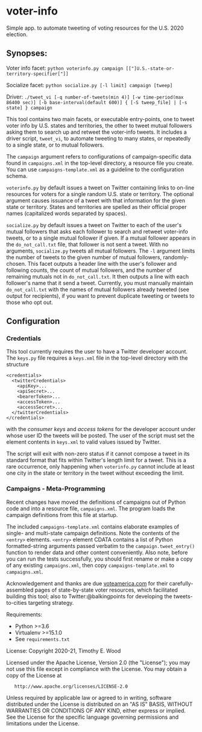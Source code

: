 # voter-info
Simple app. to automate tweeting of voting resources for the U.S. 2020 election.

## Synopses:

Voter info facet:
`python voterinfo.py campaign [["]U.S.-state-or-territory-specifier["]]`

Socialize facet:
`python socialize.py [-l limit] campaign [tweep]`

Driver:
`./tweet_vi [-q number-of-tweets(min 4)] [-w time-period(max 86400 sec)] [-b base-interval(default 600)] { [-S tweep_file] | [-s state] } campaign`

This tool contains two main facets, or executable entry-points, one to tweet voter info by U.S. states and territories,
the other to tweet mutual followers asking them to search up and retweet the voter-info tweets.  It includes a
driver script, `tweet_vi`, to automate tweeting to many states, or repeatedly to a single state, or to mutual followers.

The `campaign` argument refers to configurations of campaign-specific data found in `campaigns.xml` in the top-level
directory, a resource file you create.  You can use `campaigns-template.xml` as a guideline to the configuration schema.

`voterinfo.py` by default issues a tweet on Twitter containing
links to on-line resources for voters for a single random U.S. state or territory.
The optional argument causes issuance of a tweet with that information for the given state or territory.
States and territories are spelled as their official proper names (capitalized words separated by spaces).

`socialize.py` by default issues a tweet on Twitter to each of the user's mutual followers that asks each follower
to search and retweet voter-info tweets, or to a single mutual follower if given.  If a mutual follower appears in
the `do_not_call.txt` file, that follower is not sent a tweet.  With no arguments, `socialize.py` tweets all mutual
followers.  The `-l` argument limits the number of tweets to the given number of mutual followers, randomly-chosen.
This facet outputs a header line with the user's follower and following counts, the count of mutual followers,
and the number of remaining mutuals not in `do_not_call.txt`.  It then outputs a line with each follower's name
that it send a tweet.  Currently, you must manually maintain `do_not_call.txt` with the names of mutual followers
already tweeted (see output for recipients), if you want to prevent duplicate tweeting or tweets to those who opt out.

## Configuration

### Credentials

This tool currently requires the user to have a Twitter developer account.
The `keys.py` file requires a `keys.xml` file in the top-level directory with the structure
```
<credentials>
  <twitterCredentials>
    <apiKey>...
    <apiSecret>...
    <bearerToken>...
    <accessToken>...
    <accessSecret>...
  </twitterCredentials>
</credentials>
```
with the _consumer keys_ and _access tokens_ for the developer account under
whose user ID the tweets will be posted. The user of the script must set the element contents in `keys.xml`
to valid values issued by Twitter.

The script will exit with non-zero status if it cannot compose a tweet in its standard format
that fits within Twitter's length limit for a tweet.  This is a rare occurrence, only happening when
`voterinfo.py` cannot include at least one city in the state or territory in the tweet without exceeding the limit.

### Campaigns - Meta-Programming

Recent changes have moved the definitions of campaigns out of Python code and into a resource file, `campaigns.xml`.
The program loads the campaign definitions from this file at startup.

The included `campaigns-template.xml` contains elaborate examples of single- and multi-state campaign definitions.  Note the
contents of the `<entry>` elements.  `<entry>` element CDATA contains a list of Python formatted-string arguments passed
verbatim to the `campaign.tweet_entry()` function to render data and other content conveniently.  Also note, before you
can run the tests successfully, you should first rename or make a copy of any existing `campaigns.xml`, then copy
`campaigns-template.xml` to `campaigns.xml`.

Acknowledgement and thanks are due [voteamerica.com](https://voteamerica.com) for their carefully-assembled
pages of state-by-state voter resources, which facilitated building this tool; also to Twitter:@balkingpoints for
developing the tweets-to-cities targeting strategy.

Requirements:  
- Python >=3.6
- Virtualenv >=15.1.0
- See `requirements.txt`

License:
   Copyright 2020-21, Timothy E. Wood

   Licensed under the Apache License, Version 2.0 (the "License");
   you may not use this file except in compliance with the License.
   You may obtain a copy of the License at

       http://www.apache.org/licenses/LICENSE-2.0

   Unless required by applicable law or agreed to in writing, software
   distributed under the License is distributed on an "AS IS" BASIS,
   WITHOUT WARRANTIES OR CONDITIONS OF ANY KIND, either express or implied.
   See the License for the specific language governing permissions and
   limitations under the License.
